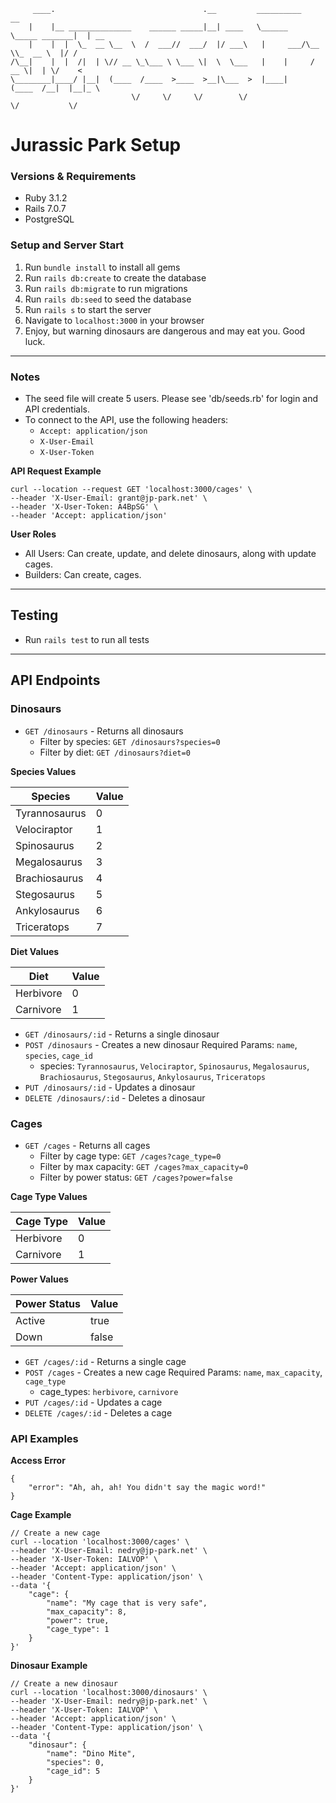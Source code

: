 
```text
     ____.                                 .__         __________               __    
    |    |__ ______________    ______ _____|__| ____   \______   \_____ _______|  | __
    |    |  |  \_  __ \__  \  /  ___//  ___/  |/ ___\   |     ___/\__  \\_  __ \  |/ /
/\__|    |  |  /|  | \// __ \_\___ \ \___ \|  \  \___   |    |     / __ \|  | \/    < 
\________|____/ |__|  (____  /____  >____  >__|\___  >  |____|    (____  /__|  |__|_ \
                           \/     \/     \/        \/                  \/           \/
```

# Jurassic Park Setup

### Versions & Requirements
- Ruby 3.1.2
- Rails 7.0.7
- PostgreSQL

### Setup and Server Start
1. Run `bundle install` to install all gems
2. Run `rails db:create` to create the database
3. Run `rails db:migrate` to run migrations
4. Run `rails db:seed` to seed the database
5. Run `rails s` to start the server
6. Navigate to `localhost:3000` in your browser
7. Enjoy, but warning dinosaurs are dangerous and may eat you. Good luck.
---

### Notes
- The seed file will create 5 users. Please see 'db/seeds.rb' for login and API credentials.
- To connect to the API, use the following headers:
  - `Accept: application/json`
  - `X-User-Email`
  - `X-User-Token`

**API Request Example**
```
curl --location --request GET 'localhost:3000/cages' \
--header 'X-User-Email: grant@jp-park.net' \
--header 'X-User-Token: A4BpSG' \
--header 'Accept: application/json'
```

**User Roles**
- All Users: Can create, update, and delete dinosaurs, along with update cages.
- Builders: Can create, cages.

---

## Testing
- Run `rails test` to run all tests

---
## API Endpoints
### Dinosaurs
- `GET /dinosaurs` - Returns all dinosaurs
  - Filter by species: `GET /dinosaurs?species=0`
  - Filter by diet: `GET /dinosaurs?diet=0`

**Species Values**

| Species | Value |
| --- | --- |
| Tyrannosaurus | 0 |
| Velociraptor | 1 |
| Spinosaurus | 2 |
| Megalosaurus | 3 |
| Brachiosaurus | 4 |
| Stegosaurus | 5 |
| Ankylosaurus | 6 |
| Triceratops | 7 |

**Diet Values**

| Diet | Value |
| --- | --- |
| Herbivore | 0 |
| Carnivore | 1 |

- `GET /dinosaurs/:id` - Returns a single dinosaur
- `POST /dinosaurs` - Creates a new dinosaur Required Params: `name`, `species`, `cage_id`
  - species: `Tyrannosaurus`, `Velociraptor`, `Spinosaurus`, `Megalosaurus`, `Brachiosaurus`, `Stegosaurus`, `Ankylosaurus`, `Triceratops`
- `PUT /dinosaurs/:id` - Updates a dinosaur
- `DELETE /dinosaurs/:id` - Deletes a dinosaur

### Cages
- `GET /cages` - Returns all cages
  - Filter by cage type: `GET /cages?cage_type=0`
  - Filter by max capacity: `GET /cages?max_capacity=0`
  - Filter by power status: `GET /cages?power=false`

**Cage Type Values**

| Cage Type | Value |
| --- | --- |
| Herbivore | 0 |
| Carnivore | 1 |

**Power Values**

| Power Status | Value |
| --- | --- |
| Active | true |
| Down | false |

- `GET /cages/:id` - Returns a single cage
- `POST /cages` - Creates a new cage Required Params: `name`, `max_capacity`, `cage_type`
  - cage_types: `herbivore`, `carnivore`
- `PUT /cages/:id` - Updates a cage
- `DELETE /cages/:id` - Deletes a cage


### API Examples

**Access Error**
```
{
    "error": "Ah, ah, ah! You didn't say the magic word!"
}
```

**Cage Example**
```
// Create a new cage
curl --location 'localhost:3000/cages' \
--header 'X-User-Email: nedry@jp-park.net' \
--header 'X-User-Token: IALVOP' \
--header 'Accept: application/json' \
--header 'Content-Type: application/json' \
--data '{
    "cage": {
        "name": "My cage that is very safe",
        "max_capacity": 8,
        "power": true,
        "cage_type": 1
    }
}'
```

**Dinosaur Example**
```
// Create a new dinosaur
curl --location 'localhost:3000/dinosaurs' \
--header 'X-User-Email: nedry@jp-park.net' \
--header 'X-User-Token: IALVOP' \
--header 'Accept: application/json' \
--header 'Content-Type: application/json' \
--data '{
    "dinosaur": {
        "name": "Dino Mite",
        "species": 0,
        "cage_id": 5
    }
}'
```